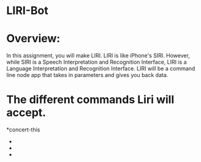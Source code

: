 # **LIRI-Bot**

# **Overview:**
In this assignment, you will make LIRI. LIRI is like iPhone's SIRI. However, while SIRI is a Speech Interpretation and Recognition Interface, LIRI is a Language Interpretation and Recognition Interface. LIRI will be a command line node app that takes in parameters and gives you back data.

# **The different commands Liri will accept.**
*concert-this

*
*
*